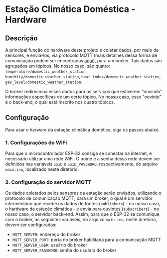 # Estação Climática Doméstica - Hardware

## Descrição

A principal função do hardware deste projeto é coletar dados, por meio de sensores, e enviá-los, via protocolo MQTT (mais detalhes dessa forma de comunicação podem ser encontradas [aqui](https://mqtt.org/)), para um broker. Tais dados são agrupados em tópicos. No nosso caso, são quatro: `temperature/domestic_weather_station`, `humidity/domestic_weather_station`, `heat_index/domestic_weather_station`, `gas_level/domestic_weather_station`.

O broker redireciona esses dados para os serviços que estiverem "ouvindo" informações específicas de um certo tópico. No nosso caso, esse "ouvinte" é o back-end, o qual está inscrito nos quatro tópicos.

## Configuração

Para usar o harware da estação climática domética, siga os passos abaixo.

### 1. Configurações do WiFi

Para que o microcontrolador ESP-32 consiga se conectar na internet, é necessário utilizar uma rede WiFi. O nome e a senha dessa rede devem ser definidos nas variáveis `SSID` e `SSID_PASSWORD`, respectivamente, do arquivo `main.ino`, localizado neste diretório.

### 2. Configuração do servidor MQTT

Os dados coletados pelos sensores da estação serão enviados, utilizando o protocolo de comunicação MQTT, para um broker, o qual é um servidor intermediário que recebe os dados de fontes (`publishers`) - no nosso caso, o hardware da estação climática - e envia para ouvintes (`subscribers`) - no nosso caso, o servidor back-end. Assim, para que o ESP-32 se comunique com o broker, as seguintes variáveis, no arquivo `main.ino`, neste diretório, devem ser configuradas:

- `MQTT_SERVER`: endereço do broker
- `MQTT_SERVER_PORT`: porta no broker habilitada para a comunicação MQTT
- `MQTT_SERVER_USER`: usuário do broker
- `MQTT_SERVER_PASSWORD`: senha do usuário do broker
